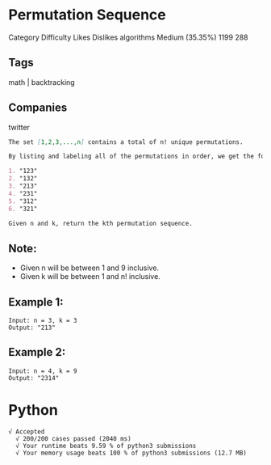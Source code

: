 # Permutation Sequence
Category	Difficulty	Likes	Dislikes
algorithms	Medium (35.35%)	1199	288

## Tags
math | backtracking

## Companies
twitter
```markdown
The set [1,2,3,...,n] contains a total of n! unique permutations.

By listing and labeling all of the permutations in order, we get the following sequence for n = 3:

1. "123"
2. "132"
3. "213"
4. "231"
5. "312"
6. "321"

Given n and k, return the kth permutation sequence.
```

## Note:
* Given n will be between 1 and 9 inclusive.
* Given k will be between 1 and n! inclusive.

## Example 1:
```
Input: n = 3, k = 3
Output: "213"
```
## Example 2:
```
Input: n = 4, k = 9
Output: "2314"
```

# Python
```
√ Accepted
  √ 200/200 cases passed (2040 ms)
  √ Your runtime beats 9.59 % of python3 submissions
  √ Your memory usage beats 100 % of python3 submissions (12.7 MB)
```